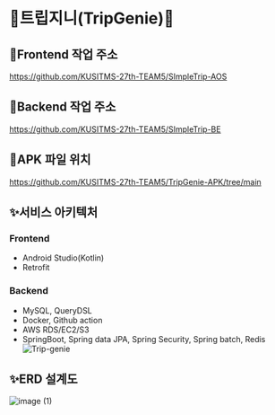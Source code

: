 # 🧞트립지니(TripGenie)🧞

## 📌Frontend 작업 주소
https://github.com/KUSITMS-27th-TEAM5/SImpleTrip-AOS

## 📌Backend 작업 주소
https://github.com/KUSITMS-27th-TEAM5/SImpleTrip-BE

## 🎁APK 파일 위치
https://github.com/KUSITMS-27th-TEAM5/TripGenie-APK/tree/main

## ✨서비스 아키텍처
### Frontend
- Android Studio(Kotlin)
- Retrofit
### Backend
- MySQL, QueryDSL
- Docker, Github action
- AWS RDS/EC2/S3
- SpringBoot, Spring data JPA, Spring Security, Spring batch, Redis
![Trip-genie](https://github.com/KUSITMS-27th-TEAM5/TripGenie-AOS/assets/108562467/5a1d7305-dde9-4fb2-868e-18d8f2ce85e7)

## ✨ERD 설계도
![image (1)](https://github.com/KUSITMS-27th-TEAM5/TripGenie-AOS/assets/108562467/86daf267-0263-4596-af0c-d78ceb2f2f2e)
